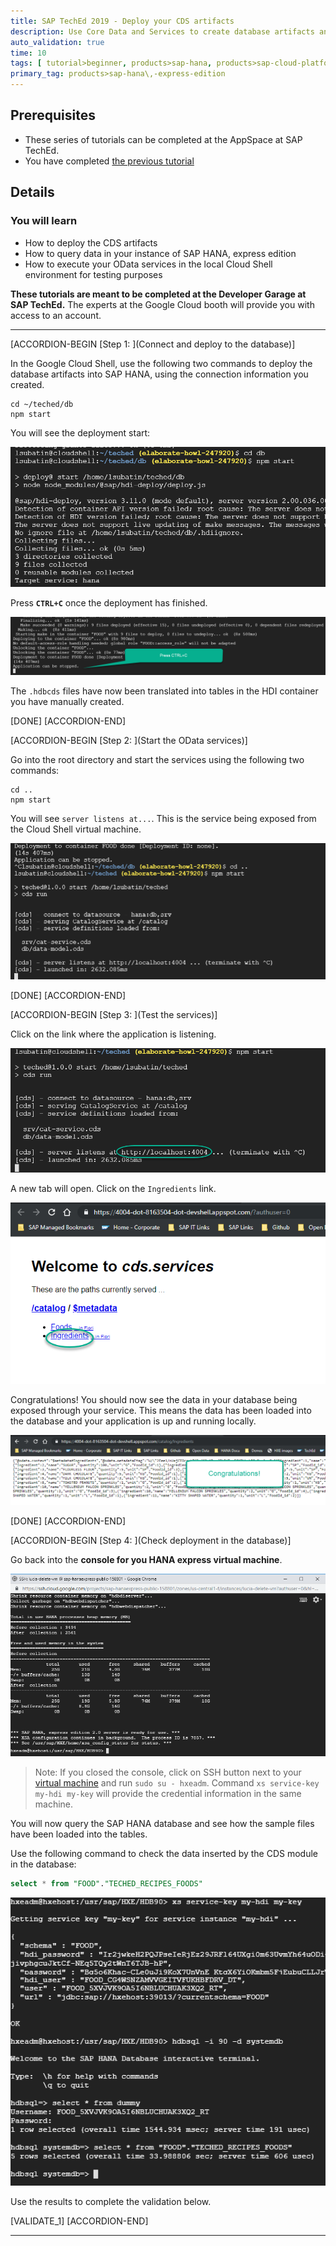 ```yaml
---
title: SAP TechEd 2019 - Deploy your CDS artifacts
description: Use Core Data and Services to create database artifacts and expose services
auto_validation: true
time: 10
tags: [ tutorial>beginner, products>sap-hana, products>sap-cloud-platform]
primary_tag: products>sap-hana\,-express-edition
---
```


## Prerequisites
- These series of tutorials can be completed at the AppSpace at SAP TechEd.
- You have completed [the previous tutorial](teched-google-cloud-run-3)

## Details
### You will learn
  - How to deploy the CDS artifacts
  - How to query data in your instance of SAP HANA, express edition
  - How to execute your OData services in the local Cloud Shell environment for testing purposes

**These tutorials are meant to be completed at the Developer Garage at SAP TechEd.** The experts at the Google Cloud booth will provide you with access to an account.

---

[ACCORDION-BEGIN [Step 1: ](Connect and deploy to the database)]

In the Google Cloud Shell, use the following two commands to deploy the database artifacts into SAP HANA, using the connection information you created.

```ssh
cd ~/teched/db
npm start
```
You will see the deployment start:

![deploy to db](1.png)

Press **`CTRL+C`** once the deployment has finished.

![deploy to db](2.png)

The `.hdbcds` files have now been translated into tables in the HDI container you have manually created.

[DONE]
[ACCORDION-END]

[ACCORDION-BEGIN [Step 2: ](Start the OData services)]

Go into the root directory and start the services using the following two commands:

```ssh
cd ..
npm start
```

You will see `server listens at...`. This is the service being exposed from the Cloud Shell virtual machine.

![deploy service](3.png)

[DONE]
[ACCORDION-END]


[ACCORDION-BEGIN [Step 3: ](Test the services)]

Click on the link where the application is listening.

![deploy to db](4.png)

A new tab will open. Click on the `Ingredients` link.

![deploy to db](5.png)

Congratulations! You should now see the data in your database being exposed through your service. This means the data has been loaded into the database and your application is up and running locally.

![deploy to db](6.png)

[DONE]
[ACCORDION-END]

[ACCORDION-BEGIN [Step 4: ](Check deployment in the database)]

Go back into the **console for you HANA express virtual machine**.

![HANA ssh](10.png)

> Note: If you closed the console, click on SSH button next to your [virtual machine](https://console.cloud.google.com/compute/instances) and run `sudo su - hxeadm`.
> Command `xs service-key my-hdi my-key` will provide the credential information in the same machine.

You will now query the SAP HANA database and see how the sample files have been loaded into the tables.

Use the following command to check the data inserted by the CDS module in the database:

```sql
select * from "FOOD"."TECHED_RECIPES_FOODS"
```

![deploy to db](7.png)

Use the results to complete the validation below.

[VALIDATE_1]
[ACCORDION-END]

---
